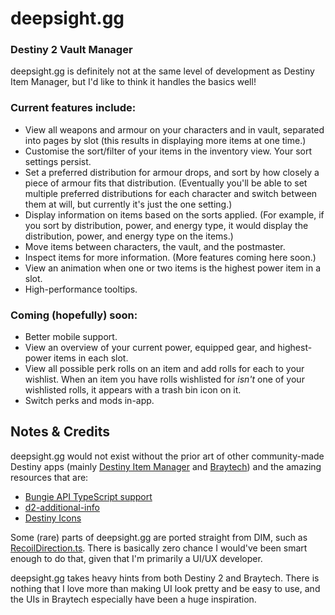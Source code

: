 # deepsight.gg
### Destiny 2 Vault Manager

deepsight.gg is definitely not at the same level of development as Destiny Item Manager, but I'd like to think it handles the basics well! 
### Current features include:
- View all weapons and armour on your characters and in vault, separated into pages by slot (this results in displaying more items at one time.)
- Customise the sort/filter of your items in the inventory view. Your sort settings persist.
- Set a preferred distribution for armour drops, and sort by how closely a piece of armour fits that distribution. (Eventually you'll be able to set multiple preferred distributions for each character and switch between them at will, but currently it's just the one setting.)
- Display information on items based on the sorts applied. (For example, if you sort by distribution, power, and energy type, it would display the distribution, power, and energy type on the items.)
- Move items between characters, the vault, and the postmaster.
- Inspect items for more information. (More features coming here soon.)
- View an animation when one or two items is the highest power item in a slot.
- High-performance tooltips.

### Coming (hopefully) soon:
- Better mobile support.
- View an overview of your current power, equipped gear, and highest-power items in each slot.
- View all possible perk rolls on an item and add rolls for each to your wishlist. When an item you have rolls wishlisted for *isn't* one of your wishlisted rolls, it appears with a trash bin icon on it.
- Switch perks and mods in-app.

## Notes & Credits
deepsight.gg would not exist without the prior art of other community-made Destiny apps (mainly [Destiny Item Manager](https://app.destinyitemmanager.com/) and [Braytech](https://bray.tech/)) and the amazing resources that are:
- [Bungie API TypeScript support](https://github.com/DestinyItemManager/bungie-api-ts)
- [d2-additional-info](https://github.com/DestinyItemManager/d2-additional-info)
- [Destiny Icons](https://github.com/justrealmilk/destiny-icons)

Some (rare) parts of deepsight.gg are ported straight from DIM, such as [RecoilDirection.ts](src/ui/inventory/tooltip/stats/RecoilDirection.ts). There is basically zero chance I would've been smart enough to do that, given that I'm primarily a UI/UX developer.

deepsight.gg takes heavy hints from both Destiny 2 and Braytech. There is nothing that I love more than making UI look pretty and be easy to use, and the UIs in Braytech especially have been a huge inspiration.
